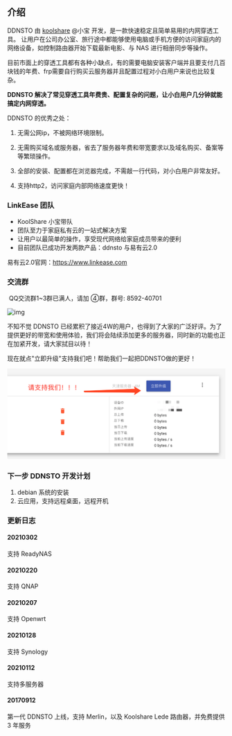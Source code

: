 ## 介绍

DDNSTO 由 [koolshare](https://koolshare.cn/space-uid-2380.html) @小宝 开发，是一款快速稳定且简单易用的内网穿透工具。
让用户在公司办公室、旅行途中都能够使用电脑或手机方便的访问家庭内的网络设备，如控制路由器开始下载最新电影、与 NAS 进行相册同步等操作。

目前市面上的穿透工具都有各种小缺点，有的需要电脑安装客户端并且要支付几百块钱的年费、frp需要自行购买云服务器并且配置过程对小白用户来说也比较复杂。

**DDNSTO 解决了常见穿透工具年费贵、配置复杂的问题，让小白用户几分钟就能搞定内网穿透。**

DDNSTO 的优秀之处：

1. 无需公网ip，不被网络环境限制。

2. 无需购买域名或服务器，省去了服务器年费和带宽要求以及域名购买、备案等等繁琐操作。

3. 全部的安装、配置都在浏览器完成，不需敲一行代码，对小白用户非常友好。

4. 支持http2，访问家庭内部网络速度更快！

### LinkEase 团队
* KoolShare 小宝带队
* 团队至力于家庭私有云的一站式解决方案
* 让用户以最简单的操作，享受现代网络给家庭成员带来的便利
* 目前团队已成功开发两款产品：ddnsto 与易有云2.0

易有云2.0官网：https://www.linkease.com

### 交流群

​												QQ交流群1~3群已满人，请加 ④群，群号: 8592-40701

![img](https://image.koolshare.cn/attachment/forum/202102/01/172721xjps861bis616qp3.jpg)


不知不觉 DDNSTO 已经累积了接近4W的用户，也得到了大家的广泛好评。为了提供更好的带宽和使用体验，我们将会陆续添加更多的服务器，同时新的功能也正在加紧开发，请大家拭目以待！

现在就点"立即升级"支持我们吧！帮助我们一起把DDNSTO做的更好！

![image-20210203212255250](./koolshare_merlin/image-20210203212255250.png)

### 下一步 DDNSTO 开发计划

1. debian 系统的安装
2. 云应用，支持远程桌面，远程开机

### 更新日志

#### 20210302
支持 ReadyNAS

#### 20210220
支持 QNAP

#### 20210207
支持 Openwrt

#### 20210128
支持 Synology

#### 20210112
支持多服务器

#### 20170912
第一代 DDNSTO 上线，支持 Merlin，以及 Koolshare Lede 路由器，并免费提供 3 年服务
